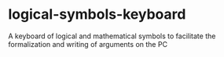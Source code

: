 # logical-symbols-keyboard
A keyboard of logical and mathematical symbols to facilitate the formalization and writing of arguments on the PC
